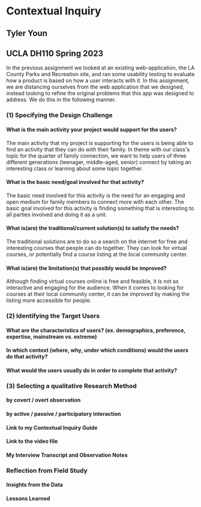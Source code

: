 # Contextual Inquiry
## Tyler Youn
## UCLA DH110 Spring 2023

In the previous assignment we looked at an existing web-application, the LA County Parks and Recreation site, and ran some usability testing to evaluate how a product is based on how a user interacts with it. In this assignment, we are distancing ourselves from the web application that we designed, instead looking to refine the original problems that this app was designed to address. We do this in the following manner. 

### (1) Specifying the Design Challenge

#### What is the main activity your project would support for the users?
The main activity that my project is supporting for the users is being able to find an activity that they can do with their family. In theme with our class's topic for the quarter of family connection, we want to help users of three different generations (teenager, middle-aged, senior) connect by taking an interesting class or learning about some topic together. 

#### What is the basic need/goal involved for that activity?
The basic need involved for this activity is the need for an engaging and open medium for family members to connect more with each other. The basic goal involved for this activity is finding something that is interesting to all parties involved and doing it as a unit. 

#### What is(are) the traditional/current solution(s) to satisfy the needs?
The traditional solutions are to do so a search on the internet for free and interesting courses that people can do together. They can look for virtual courses, or potentially find a course listing at the local community center. 

#### What is(are) the limitation(s) that possibly would be improved?
Although finding virtual courses online is free and feasible, it is not as interactive and engaging for the audience. When it comes to looking for courses at their local community center, it can be improved by making the listing more accessible for people.

### (2) Identifying the Target Users

#### What are the characteristics of users? (ex. demographics, preference, expertise, mainstream vs. extreme) 

#### In which context (where, why, under which conditions) would the users do that activity? 

#### What would the users usually do in order to complete that activity? 

### (3) Selecting a qualitative Research Method
#### by covert / overt observation
#### by active / passive / participatory interaction 

#### Link to my Contextual Inquiry Guide

#### Link to the video file

#### My Interview Transcript and Observation Notes

### Reflection from Field Study
#### Insights from the Data

#### Lessons Learned
